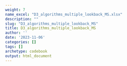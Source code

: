 ```yaml
---
weight: 7
name_excel: "D3_algorithms_multiple_lookback_MS.xlsx"
description: ""
slug: "D3_algorithms_multiple_lookback_MS"
title: D3_algorithms_multiple_lookback_MS
author: ''
date: '2023-11-06'
categories: []
tags: []
archetype: codebook
output: html_document
---
```


<div class="tabcontent"></div>
